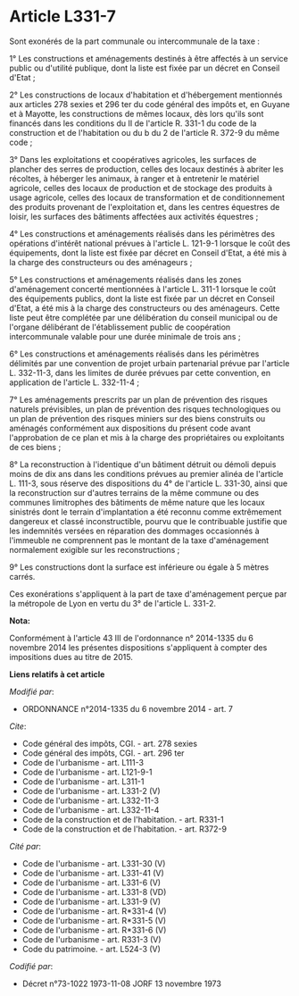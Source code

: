 # Article L331-7

Sont exonérés de la part communale ou intercommunale de la taxe : 

1° Les constructions et aménagements destinés à être affectés à un service public ou d'utilité publique, dont la liste est
fixée par un décret en Conseil d'Etat ; 

2° Les constructions de locaux d'habitation et d'hébergement mentionnés aux articles 278 sexies et 296 ter du code général
des impôts et, en Guyane et à Mayotte, les constructions de mêmes locaux, dès lors qu'ils sont financés dans les conditions
du II de l'article R. 331-1 du code de la construction et de l'habitation ou du b du 2 de l'article R. 372-9 du même code ; 

3° Dans les exploitations et coopératives agricoles, les surfaces de plancher des serres de production, celles des locaux
destinés à abriter les récoltes, à héberger les animaux, à ranger et à entretenir le matériel agricole, celles des locaux de
production et de stockage des produits à usage agricole, celles des locaux de transformation et de conditionnement des
produits provenant de l'exploitation et, dans les centres équestres de loisir, les surfaces des bâtiments affectées aux
activités équestres ; 

4° Les constructions et aménagements réalisés dans les périmètres des opérations d'intérêt national prévues à l'article L.
121-9-1 lorsque le coût des équipements, dont la liste est fixée par décret en Conseil d'Etat, a été mis à la charge des
constructeurs ou des aménageurs ; 

5° Les constructions et aménagements réalisés dans les zones d'aménagement concerté mentionnées à l'article L. 311-1 lorsque
le coût des équipements publics, dont la liste est fixée par un décret en Conseil d'Etat, a été mis à la charge des
constructeurs ou des aménageurs. Cette liste peut être complétée par une délibération du conseil municipal ou de l'organe
délibérant de l'établissement public de coopération intercommunale valable pour une durée minimale de trois ans ; 

6° Les constructions et aménagements réalisés dans les périmètres délimités par une convention de projet urbain partenarial
prévue par l'article L. 332-11-3, dans les limites de durée prévues par cette convention, en application de l'article L.
332-11-4 ; 

7° Les aménagements prescrits par un plan de prévention des risques naturels prévisibles, un plan de prévention des risques
technologiques ou un plan de prévention des risques miniers sur des biens construits ou aménagés conformément aux
dispositions du présent code avant l'approbation de ce plan et mis à la charge des propriétaires ou exploitants de ces
biens ; 

8° La reconstruction à l'identique d'un bâtiment détruit ou démoli depuis moins de dix ans dans les conditions prévues au
premier alinéa de l'article L. 111-3, sous réserve des dispositions du 4° de l'article L. 331-30, ainsi que la reconstruction
sur d'autres terrains de la même commune ou des communes limitrophes des bâtiments de même nature que les locaux sinistrés
dont le terrain d'implantation a été reconnu comme extrêmement dangereux et classé inconstructible, pourvu que le
contribuable justifie que les indemnités versées en réparation des dommages occasionnés à l'immeuble ne comprennent pas le
montant de la taxe d'aménagement normalement exigible sur les reconstructions ; 

9° Les constructions dont la surface est inférieure ou égale à 5 mètres carrés. 

Ces exonérations s'appliquent à la part de taxe d'aménagement perçue par la métropole de Lyon en vertu du 3° de l'article L.
331-2.

**Nota:**

Conformément à l'article 43 III de l'ordonnance n° 2014-1335 du 6 novembre 2014 les présentes dispositions s'appliquent à
compter des impositions dues au titre de 2015.

**Liens relatifs à cet article**

_Modifié par_:

  - ORDONNANCE n°2014-1335 du 6 novembre 2014 - art. 7

_Cite_:

  - Code général des impôts, CGI. - art. 278 sexies
  - Code général des impôts, CGI. - art. 296 ter
  - Code de l'urbanisme - art. L111-3
  - Code de l'urbanisme - art. L121-9-1
  - Code de l'urbanisme - art. L311-1
  - Code de l'urbanisme - art. L331-2 (V)
  - Code de l'urbanisme - art. L332-11-3
  - Code de l'urbanisme - art. L332-11-4
  - Code de la construction et de l'habitation. - art. R331-1
  - Code de la construction et de l'habitation. - art. R372-9

_Cité par_:

  - Code de l'urbanisme - art. L331-30 (V)
  - Code de l'urbanisme - art. L331-41 (V)
  - Code de l'urbanisme - art. L331-6 (V)
  - Code de l'urbanisme - art. L331-8 (VD)
  - Code de l'urbanisme - art. L331-9 (V)
  - Code de l'urbanisme - art. R*331-4 (V)
  - Code de l'urbanisme - art. R*331-5 (V)
  - Code de l'urbanisme - art. R*331-6 (V)
  - Code de l'urbanisme - art. R331-3 (V)
  - Code du patrimoine. - art. L524-3 (V)

_Codifié par_:

  - Décret n°73-1022 1973-11-08 JORF 13 novembre 1973

